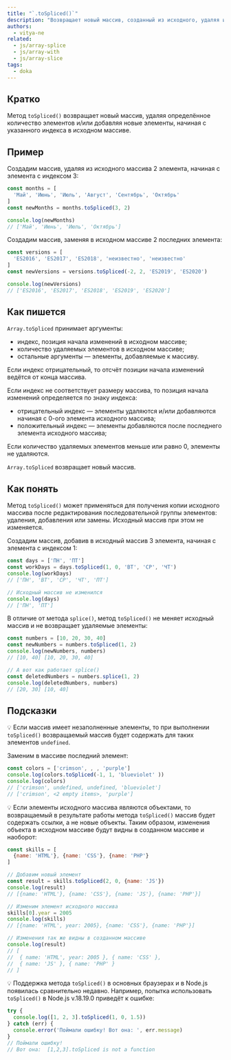```yaml
---
title: "`.toSpliced()`"
description: "Возвращает новый массив, созданный из исходного, удаляя или добавляя новые элементы."
authors:
  - vitya-ne
related:
  - js/array-splice
  - js/array-with
  - js/array-slice
tags:
  - doka
---
```


## Кратко

Метод `toSpliced()` возвращает новый массив, удаляя определённое количество элементов и/или добавляя новые элементы, начиная с указанного индекса в исходном массиве.

## Пример

Создадим массив, удаляя из исходного массива 2 элемента, начиная с элемента с индексом 3:

```js
const months = [
  'Май', 'Июнь', 'Июль', 'Август', 'Сентябрь', 'Октябрь'
]
const newMonths = months.toSpliced(3, 2)

console.log(newMonths)
// ['Май', 'Июнь', 'Июль', 'Октябрь']
```

Создадим массив, заменяя в исходном массиве 2 последних элемента:

```js
const versions = [
  'ES2016', 'ES2017', 'ES2018', 'неизвестно', 'неизвестно'
]
const newVersions = versions.toSpliced(-2, 2, 'ES2019', 'ES2020')

console.log(newVersions)
// ['ES2016', 'ES2017', 'ES2018', 'ES2019', 'ES2020']
```

## Как пишется

`Array.toSpliced` принимает аргументы:

- индекс, позиция начала изменений в исходном массиве;
- количество удаляемых элементов в исходном массиве;
- остальные аргументы — элементы, добавляемые к массиву.

Если индекс отрицательный, то отсчёт позиции начала изменений ведётся от конца массива.

Если индекс не соответствует размеру массива, то позиция начала изменений определяется по знаку индекса:

- отрицательный индекс — элементы удаляются и/или добавляются начиная с 0-ого элемента исходного массива;
- положительный индекс — элементы добавляются после последнего элемента исходного массива;

Если количество удаляемых элементов меньше или равно 0, элементы не удаляются.

`Array.toSpliced` возвращает новый массив.

## Как понять

Метод `toSpliced()` может применяться для получения копии исходного массива после редактирования последовательной группы элементов: удаления, добавления или замены. Исходный массив при этом не изменяется.

Создадим массив, добавив в исходный массив 3 элемента, начиная с элемента с индексом 1:

```js
const days = ['ПН', 'ПТ']
const workDays = days.toSpliced(1, 0, 'ВТ', 'СР', 'ЧТ')
console.log(workDays)
// ['ПН', 'ВТ', 'СР', 'ЧТ', 'ПТ']

// Исходный массив не изменился
console.log(days)
// ['ПН', 'ПТ']
```

В отличие от метода `splice()`, метод `toSpliced()` не меняет исходный массив и не возвращает удаляемые элементы:

```js
const numbers = [10, 20, 30, 40]
const newNumbers = numbers.toSpliced(1, 2)
console.log(newNumbers, numbers)
// [10, 40] [10, 20, 30, 40]

// А вот как работает splice()
const deletedNumbers = numbers.splice(1, 2)
console.log(deletedNumbers, numbers)
// [20, 30] [10, 40]
```

## Подсказки

💡 Если массив имеет незаполненные элементы, то при выполнении `toSpliced()` возвращаемый массив будет содержать для таких элементов `undefined`.

Заменим в массиве последний элемент:

```js
const colors = ['crimson', , , 'purple']
console.log(colors.toSpliced(-1, 1, 'blueviolet' ))
console.log(colors)
// ['crimson', undefined, undefined, 'blueviolet']
// ['crimson', <2 empty items>, 'purple']
```

💡 Если элементы исходного массива являются объектами, то возвращаемый в результате работы метода `toSpliced()` массив будет содержать ссылки, а не новые объекты. Таким образом, изменения объекта в исходном массиве будут видны в созданном массиве и наоборот:

```js
const skills = [
  {name: 'HTML'}, {name: 'CSS'}, {name: 'PHP'}
]

// Добавим новый элемент
const result = skills.toSpliced(2, 0, {name: 'JS'})
console.log(result)
// [{name: 'HTML'}, {name: 'CSS'}, {name: 'JS'}, {name: 'PHP'}]

// Изменим элемент исходного массива
skills[0].year = 2005
console.log(skills)
// [{name: 'HTML', year: 2005}, {name: 'CSS'}, {name: 'PHP'}]

// Изменения так же видны в созданном массиве
console.log(result)
// [
//  { name: 'HTML', year: 2005 }, { name: 'CSS' },
//  { name: 'JS' }, { name: 'PHP' }
// ]
```

💡 Поддержка метода `toSpliced()` в основных браузерах и в Node.js появилась сравнительно недавно. Например, попытка использовать `toSpliced()` в Node.js v.18.19.0 приведёт к ошибке:

```js
try {
  console.log([1, 2, 3].toSpliced(1, 0, 1.5))
} catch (err) {
  console.error('Поймали ошибку! Вот она: ', err.message)
}
// Поймали ошибку!
// Вот она:  [1,2,3].toSpliced is not a function
```

